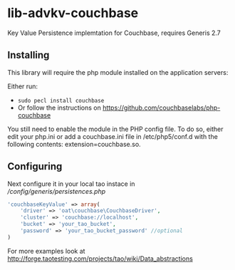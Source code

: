 # lib-advkv-couchbase
Key Value Persistence implemtation for Couchbase, requires Generis 2.7

## Installing

This library will require the php module installed on the application servers:

Either run:

* ```sudo pecl install couchbase```
* Or follow the instructions on https://github.com/couchbaselabs/php-couchbase

You still need to enable the module in the PHP config file. To do so, either edit your php.ini or add a couchbase.ini file in /etc/php5/conf.d with the following contents: extension=couchbase.so.

## Configuring

Next configure it in your local tao instace in */config/generis/persistences.php*
```php
'couchbaseKeyValue' => array(
    'driver' => 'oat\couchbase\CouchbaseDriver',
    'cluster' => 'couchbase://localhost',
    'bucket' => 'your_tao_bucket',
    'password' => 'your_tao_bucket_password' //optional
)
````

For more examples look at http://forge.taotesting.com/projects/tao/wiki/Data_abstractions
